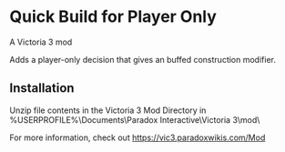 # Quick Build for Player Only
 A Victoria 3 mod

Adds a player-only decision that gives an buffed construction modifier.

## Installation
Unzip file contents in the Victoria 3 Mod Directory in %USERPROFILE%\Documents\Paradox Interactive\Victoria 3\mod\

For more information, check out https://vic3.paradoxwikis.com/Mod